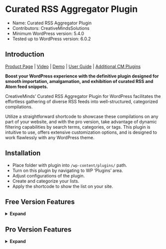 # Curated RSS Aggregator Plugin

* Name: Curated RSS Aggregator Plugin
* Contributors: CreativeMindsSolutions
* Minimum WordPress version: 5.4.0
* Tested up to WordPress version: 6.0.2

## Introduction

[Product Page](https://www.cminds.com/wordpress-plugins-library/curated-wordpress-rss-aggregator-plugin-by-creativeminds/) | [Video](https://vimeo.com/176107663)  | [Demo](https://www.listwp.com/curated-rss-aggregator-showing-feeds-about-wordpress-plugins/) | [User Guide](https://www.cminds.com/wordpress-plugins-knowledge-base-and-documentation/?hscat=882-curated-rss-aggregator-cmcra) | [Additional CM Plugins](https://www.cminds.com/wordpress-plugins-library)

**Boost your WordPress experience with the definitive plugin designed for smooth importation, amalgamation, and exhibition of curated RSS and Atom feed snippets.**

CreativeMinds’ Curated RSS Aggregator Plugin for WordPress facilitates the effortless gathering of diverse RSS feeds into well-structured, categorized compilations. 

Utilize a straightforward shortcode to showcase these compilations on any part of your website, and with the pro version, take advantage of dynamic filtering capabilities by search terms, categories, or tags. This plugin is intuitive to use, offers extensive customization options, and is designed to work flawlessly with any WordPress theme.

## Installation

* Place folder with plugin into `/wp-content/plugins/` path.
* Turn on this plugin by navigating to WP ‘Plugins’ area.
* Adjust configurations of the plugin.
* Create and categorize your lists.
* Apply the shortcode to show the list on your site.

## Free Version Features

<details><summary> <b>Expand</b> </summary>

* Create a handpicked collection of news sources or streams for an RSS Aggregator.
* Develop a knowledge base filled with the latest industry updates.
* Migrate content based on RSS feeds from one WordPress site to another.
* Apply keyword filters (both positive and negative) to select only the desired feed items for aggregation.
* Exhibit feed items with snippets and images, along with their titles, publication dates, and sources.
* Enable a tooltip that displays the full excerpt when you hover over a feed item.
* Add a widget anywhere on your WordPress site to show your imported feed items.

</details>

## Pro Version Features

<details><summary> <b>Expand</b> </summary>

*  Users have the ability to craft numerous RSS feed compilations and integrate them within their site’s pages or blog posts.
* Introduce keyword-based filtering for each feed, ensuring that only content matching positive keywords or excluding negative ones is displayed.
* Set specific intervals for updating each RSS feed, allowing the plugin to automatically refresh content accordingly.
* Implement tag functionality, where tags are assigned based on content keywords and can be color-customized for easy identification and filtering.
* Enable swift filtering to sort through list items by text input, categories, or tags, revealing only pertinent content.
* Offer the option to assign unique background colors to different categories or item collections within the feed.
* Provide a range of customization options for list aesthetics, including tooltip hues, background colors, and font sizing.
* Display the date of the most recent update for each list.
* Allow manual removal of unwanted items from the feed lists.
* Indicate the count of items contained within each list.
* Facilitate the reordering of categories in lists with a simple drag-and-drop mechanism.
* Ensure that each feed item is accompanied by a favicon representing its source and an image if detected in the RSS feed content.
* Automate the tagging of new items in the feed as ‘New’ or similar, as configured in the plugin settings.
* Support the inclusion of both a widget and a shortcode for displaying categories and their associated RSS feed items on posts or pages.
* Guarantee a responsive design that adapts seamlessly to mobile devices for an optimal user experience.

</details>
